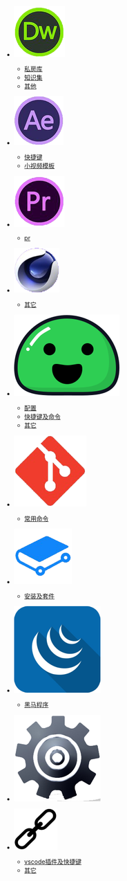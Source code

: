 - [![html](img\html.png ':size=30 html')](html\3d-html\3d-html.md)
    - [私房库](html\html-私房库.md)
    - [知识集](html\html-知识集.md)
    - [其他](html\html-其它.md)

- [![ae](img\ae.png ':size=30 html')](ae\3d-ae\3d-ae.md)
    - [快捷键](#/)
    - [小视频模板](ae\ae-小视频模板.html)

- [![pr](img\pr.png ':size=30 pr')](pr\3d-pr\3d-pr.md)
    - [pr](#/)

- [![c4d](img\c4d.png ':size=30 c4d')](c4d\3d-c4d\3d-c4d.md)
    - [其它](c4d\c4d-其它.md)

- [![docsify](img\docsify.svg ':size=30 docsify')](docsify\3d-docs\3d-docs.md)
    - [配置](docsify\other\docs-配置.md)
    - [快捷键及命令](docsify\docs-快捷键及命令.md)
    - [其它](docsify\other\docs-其它.md) 

- [![git](img\git.png ':size=30 git')](git\3d-git\3d-git.md)
    - [常用命令](git\git-常用命令.md)

- [![gitbook](img\gitbook.png ':size=30 gitbook')](gitbook\3d-gh\3d-gh.md)
    - [安装及套件](gitbook\gitbook-安装及套件.md)

- [![jquery](img\jquery.png ':size=30 jquery')](jquery\3d-jq\3d-jq.md)
    - [黑马程序](jquery\jq-黑马教程.md)

- [![other](img\other.png ':size=30 git')](other\3d-oth\3d-oth.md)

- ![link](img\link.png ':size=30 link')
    - [vscode插件及快捷键](link\vs_code插件及快捷键.md)
    - [其它](link/link-其它.md)



